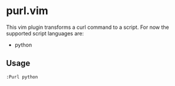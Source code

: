 # purl.vim

This vim plugin transforms a curl command to a script. For now the supported script languages are:

- python

## Usage

```
:Purl python
```
